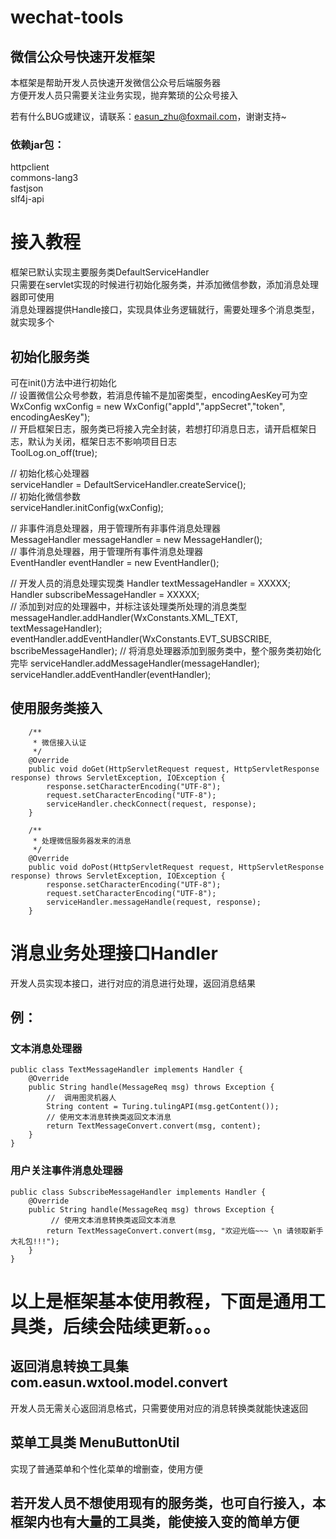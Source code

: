 # wechat-tools
## 微信公众号快速开发框架

本框架是帮助开发人员快速开发微信公众号后端服务器    
方便开发人员只需要关注业务实现，抛弃繁琐的公众号接入 

若有什么BUG或建议，请联系：easun_zhu@foxmail.com，谢谢支持~ 

### 依赖jar包：
httpclient  
commons-lang3  
fastjson  
slf4j-api  

# 接入教程
框架已默认实现主要服务类DefaultServiceHandler  
只需要在servlet实现的时候进行初始化服务类，并添加微信参数，添加消息处理器即可使用  
消息处理器提供Handle接口，实现具体业务逻辑就行，需要处理多个消息类型，就实现多个  

## 初始化服务类
可在init()方法中进行初始化  
// 设置微信公众号参数，若消息传输不是加密类型，encodingAesKey可为空  
WxConfig wxConfig = new WxConfig("appId","appSecret","token", encodingAesKey");  
// 开启框架日志，服务类已将接入完全封装，若想打印消息日志，请开启框架日志，默认为关闭，框架日志不影响项目日志  
ToolLog.on_off(true);
  
// 初始化核心处理器  
serviceHandler = DefaultServiceHandler.createService();  
// 初始化微信参数  
serviceHandler.initConfig(wxConfig);

// 非事件消息处理器，用于管理所有非事件消息处理器  
MessageHandler messageHandler = new MessageHandler();  
// 事件消息处理器，用于管理所有事件消息处理器  
EventHandler eventHandler = new EventHandler();  

// 开发人员的消息处理实现类
Handler textMessageHandler = XXXXX;  
Handler subscribeMessageHandler = XXXXX;  
// 添加到对应的处理器中，并标注该处理类所处理的消息类型  
messageHandler.addHandler(WxConstants.XML_TEXT, textMessageHandler);
eventHandler.addEventHandler(WxConstants.EVT_SUBSCRIBE, bscribeMessageHandler);
// 将消息处理器添加到服务类中，整个服务类初始化完毕
serviceHandler.addMessageHandler(messageHandler);  
serviceHandler.addEventHandler(eventHandler);  

## 使用服务类接入  
```  
    /**
     * 微信接入认证
     */
    @Override
    public void doGet(HttpServletRequest request, HttpServletResponse response) throws ServletException, IOException {
        response.setCharacterEncoding("UTF-8");
        request.setCharacterEncoding("UTF-8");
        serviceHandler.checkConnect(request, response);
    }

    /**
     * 处理微信服务器发来的消息
     */
    @Override
    public void doPost(HttpServletRequest request, HttpServletResponse response) throws ServletException, IOException {
        response.setCharacterEncoding("UTF-8");
        request.setCharacterEncoding("UTF-8");
        serviceHandler.messageHandle(request, response);
    }
```
# 消息业务处理接口Handler  
开发人员实现本接口，进行对应的消息进行处理，返回消息结果
## 例：  
### 文本消息处理器  
```
public class TextMessageHandler implements Handler {
    @Override
    public String handle(MessageReq msg) throws Exception {
        //  调用图灵机器人
        String content = Turing.tulingAPI(msg.getContent());
        // 使用文本消息转换类返回文本消息
        return TextMessageConvert.convert(msg, content);
    }
}
```
### 用户关注事件消息处理器
```
public class SubscribeMessageHandler implements Handler {
    @Override
    public String handle(MessageReq msg) throws Exception {
         // 使用文本消息转换类返回文本消息
        return TextMessageConvert.convert(msg, "欢迎光临~~~ \n 请领取新手大礼包!!!");
    }
}
```

# 以上是框架基本使用教程，下面是通用工具类，后续会陆续更新。。。

## 返回消息转换工具集 com.easun.wxtool.model.convert  
开发人员无需关心返回消息格式，只需要使用对应的消息转换类就能快速返回

## 菜单工具类 MenuButtonUtil  
实现了普通菜单和个性化菜单的增删查，使用方便   


## 若开发人员不想使用现有的服务类，也可自行接入，本框架内也有大量的工具类，能使接入变的简单方便
